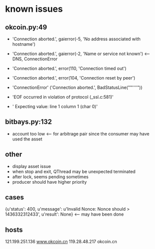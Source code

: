 # known issues

## okcoin.py:49

* 'Connection aborted.', gaierror(-5, 'No address associated with hostname')
* 'Connection aborted.', gaierror(-2, 'Name or service not known')  <-- DNS, ConnectionError
* 'Connection aborted.', error(110, 'Connection timed out')

* 'Connection aborted.', error(104, 'Connection reset by peer')
* 'ConnectionError' ('Connection aborted.', BadStatusLine(""''''"))
* 'EOF occurred in violation of protocol (\_ssl.c:581)'
* ' Expecting value: line 1 column 1 (char 0)'

## bitbays.py:132
* account too low <-- for arbitrage pair since the consumer may have used the asset

## other
* display asset issue
* when stop and exit, QThread may be unexpected terminated
* after lock, seems pending sometimes
* producer should have higher priority

## cases
{u'status': 400, u'message': u'Invalid Nonce: Nonce should > 1436332312433', u'result': None} <-- may have been done


## hosts
121.199.251.136 www.okcoin.cn
119.28.48.217   okcoin.cn
